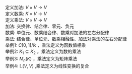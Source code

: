 定义加法: $V\times V\to V$  
定义数乘: $K\times V\to V$  
定义乘法: $V\times V\to V$  
加法: 交换律、结合律、零元、负元  
数乘: 单位元、数乘结合律、数乘对加法的左右分配律  
乘法: 结合律、单位元、数乘相融性、加法对乘法的左右分配律  
举例1:  $C[0,1]/\mathbb R$ ，乘法定义为函数值相乘  
举例2: $K_1\subseteq K_2$ ，乘法定义为数的乘法  
举例3: $M_n(K)$ ，乘法定义为矩阵乘法  
举例4: $\mathbb{L}(V,V)$ ,乘法定义为线性变换的复合  
